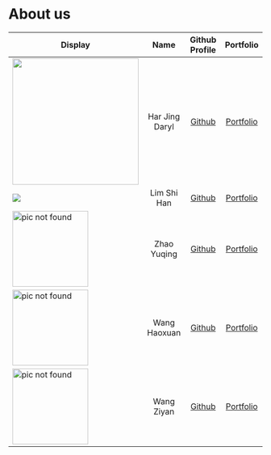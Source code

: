 # About us


| Display                                                                                                       |      Name      |            Github Profile             |           Portfolio           |
|---------------------------------------------------------------------------------------------------------------|:--------------:|:-------------------------------------:|:-----------------------------:|
| <img width="250" src="https://media.giphy.com/media/Ze1Gn2V62X0Q1IH1vS/giphy.gif">                            | Har Jing Daryl | [Github](https://github.com/darylhjd) | [Portfolio](team/darylhjd.md) |
| ![](https://via.placeholder.com/100.png?text=Photo)                                                           |  Lim Shi Han   |     [Github](https://github.com/Lim-Shi-Han)     | [Portfolio](team/lim-shi-han.md)  |
| <img src="https://wallpaperaccess.com/full/2066122.jpg" alt="pic not found" width="150"/>  |  Zhao Yuqing   |     [Github](https://github.com/z0723-julie)     |      [Portfolio](team/z0723-julie.md)       |
| <img src="https://data.whicdn.com/images/341961888/original.jpg" alt="pic not found" width="150"/>            |  Wang Haoxuan  |  [Github](https://github.com/BotBw)   | [Portfolio](team/botbw.md)  |
| <img src="https://hk.portal-pokemon.com/play/resources/pokedex/img/pm/e724713a13271ef531f5410da782e24f729cb6d6.png" alt="pic not found" width="150"/>  |   Wang Ziyan   | [Github](https://github.com/wang1351) | [Portfolio](team/johndoe.md)  |

